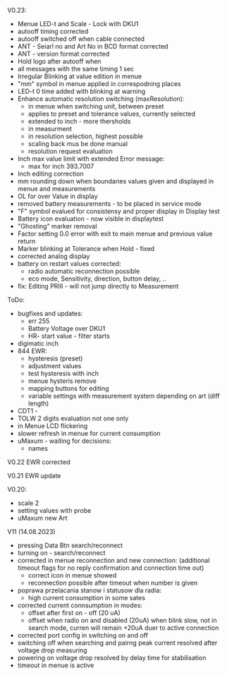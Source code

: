 
V0.23:
- Menue LED-t and Scale - Lock with DKU1
- autooff timing corrected
- autooff switched off when cable connected
- ANT - Seiarl no and Art No in BCD format corrected
- ANT - version format corrected
- Hold logo after autooff when
- all messages with the same timing 1 sec
- Irregular Blinking at value edition in menue
- "mm" symbol in menue applied in correspodning places
- LED-t 0 time added with blinking at warning
- Enhance automatic resolution switching (maxResolution):
	- in menue when switching unit, between preset
	- applies to preset and tolerance values, currently selected
	- extended to inch - more thersholds
	- in measurment
	- in resolution selection, highest possible
	- scaling back mus be done manual
	- resolution request evaluation
- Inch max value limit with extended Error message:
	- max for inch 393.7007
- Inch editing correction
- mm rounding down when boundaries values given and displayed in menue and measurements
- OL for over Value in display
- removed battery measurements - to be placed in service mode
- "F" symbol evalued for consistensy and proper display in Display test
- Battery icon evaluation  - now visible in displaytest
- "Ghosting" marker removal
- Factor setting 0.0 error with exit to main menue and previous value return
- Marker blinking at Tolerance when Hold - fixed
- corrected analog display
- battery on restart values corrected:
	- radio automatic reconnection possible
	- eco mode, Sensitivity, direction, button delay, .. 
- fix: Editing PRIII - will not jump directly to Measurement


ToDo:
- bugfixes and updates:
	- err 255 
	- Battery Voltage over DKU1
	- HR- start value - filter starts
- digimatic inch
- 844 EWR:
	- hysteresis (preset)
	- adjustment values
	- test hysteresis with inch
	- menue hysteris remove
	- mapping buttons for editing
	- variable settings with measurement system depending on art (diff length)
- CDT1 - 
- TOLW 2 digits evaluation not one only
- in Menue LCD flickering
- slower refresh in menue for current consumption
- uMaxum - waiting for decisions:
	- names




V0.22
EWR corrected

V0.21 EWR update

V0.20:
- scale 2
- setting values with probe
- uMaxum new Art


V11 (14.08.2023)
- pressing Data Btn search/reconnect
- turning on - search/reconnect
- corrected in menue reconnection and new connection: (additional timeout flags for no reply confirmation and connection time out)
	- correct icon in menue showed
	- reconnection possible after timeout when number is given
- poprawa przelacania stanow i statusow dla radia:
	- high current consumption in some sates
- corrected current connsumption in modes:
	- offset after first on - off (20 uA)
	- offset when radio on and disabled (20uA) when blink slow, not in search mode, curren will remain +20uA duer to active connection
- corrected port config in switching on and off
- switching off when searching and pairng peak current resolved after voltage drop measuring
- powering on voltage drop resolved by delay time for stabilisation
- timeout in menue is active